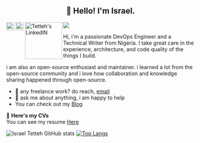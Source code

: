 <h2 align="center">👋 Hello! I'm Israel.</h2>
<a href="https://twitter.com/T_israel_">
  <img align="left" alt="Israel Tetteh | Twitter" width="22px" src="https://raw.githubusercontent.com/peterthehan/peterthehan/master/assets/twitter.svg" />
</a>
<a href="https://www.linkedin.com/in/israeltetteh/">
  <img align="left" alt="Tetteh's LinkedIN" width="22px" src="https://raw.githubusercontent.com/peterthehan/peterthehan/master/assets/linkedin.svg" />
</a>

<a href="https://medium.com/@tettehisrael">
  <img align="left" alt="Tetteh's LinkedIN" width="99px" src="https://img.shields.io/badge/Medium-12100E?style=for-the-badge&logo=medium&logoColor=white" />
</a>

![](https://komarev.com/ghpvc/?username=Tettehisrael&label=PROFILE+VIEWS)
<br/>



Hi, i'm a passionate DevOps Engineer and a Technical Writer from Nigeria. I take great care in the experience, architecture, and code quality of the things I build.

i am also an open-source enthusiast and maintainer. i learned a lot from the open-source community and i love how collaboration and knowledge sharing happened through open-source.

  
- 💼 any freelance work? do reach, [email](mailto:Tettehisrael1@gmail.com)
- 💬 ask me about anything, i am happy to help
- You can check out my <a href="https://medium.com/@tettehisrael">Blog</a> 


📝 **Here's my CVs** <br />
You can see my resume [Here](https://docs.google.com/document/d/17EHCBC1f_lwS1j65hxt2TXrT1EzGWQ0EqGyKR0cB58c/edit?usp=sharing) 


![Israel Tetteh GitHub stats](https://github-readme-stats.vercel.app/api?username=Tettehisrael&show_icons=true&theme=transparent)
[![Top Langs](https://github-readme-stats.vercel.app/api/top-langs/?username=Tettehisrael&)](https://github.com/anuraghazra/github-readme-stats)
